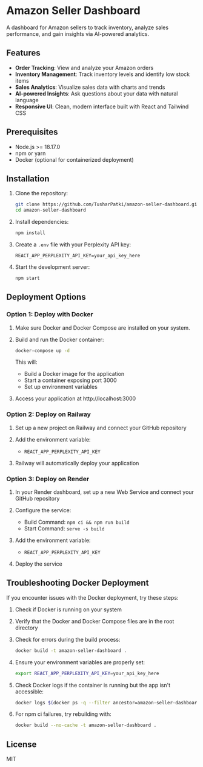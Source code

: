 # Amazon Seller Dashboard

A dashboard for Amazon sellers to track inventory, analyze sales performance, and gain insights via AI-powered analytics.

## Features

- **Order Tracking**: View and analyze your Amazon orders
- **Inventory Management**: Track inventory levels and identify low stock items
- **Sales Analytics**: Visualize sales data with charts and trends
- **AI-powered Insights**: Ask questions about your data with natural language
- **Responsive UI**: Clean, modern interface built with React and Tailwind CSS

## Prerequisites

- Node.js >= 18.17.0
- npm or yarn
- Docker (optional for containerized deployment)

## Installation

1. Clone the repository:
   ```bash
   git clone https://github.com/TusharPatki/amazon-seller-dashboard.git
   cd amazon-seller-dashboard
   ```

2. Install dependencies:
   ```bash
   npm install
   ```

3. Create a `.env` file with your Perplexity API key:
   ```
   REACT_APP_PERPLEXITY_API_KEY=your_api_key_here
   ```

4. Start the development server:
   ```bash
   npm start
   ```

## Deployment Options

### Option 1: Deploy with Docker

1. Make sure Docker and Docker Compose are installed on your system.

2. Build and run the Docker container:
   ```bash
   docker-compose up -d
   ```

   This will:
   - Build a Docker image for the application
   - Start a container exposing port 3000
   - Set up environment variables

3. Access your application at http://localhost:3000

### Option 2: Deploy on Railway

1. Set up a new project on Railway and connect your GitHub repository

2. Add the environment variable:
   - `REACT_APP_PERPLEXITY_API_KEY`

3. Railway will automatically deploy your application

### Option 3: Deploy on Render

1. In your Render dashboard, set up a new Web Service and connect your GitHub repository

2. Configure the service:
   - Build Command: `npm ci && npm run build`
   - Start Command: `serve -s build`

3. Add the environment variable:
   - `REACT_APP_PERPLEXITY_API_KEY`

4. Deploy the service

## Troubleshooting Docker Deployment

If you encounter issues with the Docker deployment, try these steps:

1. Check if Docker is running on your system

2. Verify that the Docker and Docker Compose files are in the root directory

3. Check for errors during the build process:
   ```bash
   docker build -t amazon-seller-dashboard .
   ```

4. Ensure your environment variables are properly set:
   ```bash
   export REACT_APP_PERPLEXITY_API_KEY=your_api_key_here
   ```

5. Check Docker logs if the container is running but the app isn't accessible:
   ```bash
   docker logs $(docker ps -q --filter ancestor=amazon-seller-dashboard)
   ```

6. For npm ci failures, try rebuilding with:
   ```bash
   docker build --no-cache -t amazon-seller-dashboard .
   ```

## License

MIT 